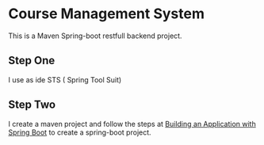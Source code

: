 # Course Management System

This is a Maven Spring-boot restfull backend project.


 ## Step One
 
 I use as ide STS ( Spring Tool Suit)
 
 ## Step Two 
 
 I create a maven project and follow the steps at <a href="https://spring.io/guides/gs/spring-boot/">Building an Application with Spring Boot</a> to create a spring-boot project.